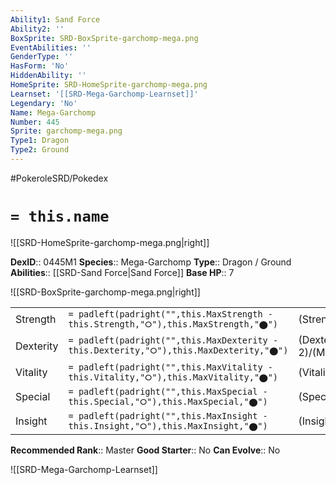 ```yaml
---
Ability1: Sand Force
Ability2: ''
BoxSprite: SRD-BoxSprite-garchomp-mega.png
EventAbilities: ''
GenderType: ''
HasForm: 'No'
HiddenAbility: ''
HomeSprite: SRD-HomeSprite-garchomp-mega.png
Learnset: '[[SRD-Mega-Garchomp-Learnset]]'
Legendary: 'No'
Name: Mega-Garchomp
Number: 445
Sprite: garchomp-mega.png
Type1: Dragon
Type2: Ground
---
```


#PokeroleSRD/Pokedex

# `= this.name`

![[SRD-HomeSprite-garchomp-mega.png|right]]

**DexID**:: 0445M1
**Species**:: Mega-Garchomp
**Type**:: Dragon / Ground
**Abilities**:: [[SRD-Sand Force|Sand Force]]
**Base HP**:: 7

![[SRD-BoxSprite-garchomp-mega.png|right]]

|           |                                                                                        |                                          |
| --------- | -------------------------------------------------------------------------------------- | ---------------------------------------- |
| Strength  | `= padleft(padright("",this.MaxStrength - this.Strength,"⭘"),this.MaxStrength,"⬤")`    | (Strength::4)/(MaxStrength::9)   |
| Dexterity | `= padleft(padright("",this.MaxDexterity - this.Dexterity,"⭘"),this.MaxDexterity,"⬤")` | (Dexterity:: 2)/(MaxDexterity::5) |
| Vitality  | `= padleft(padright("",this.MaxVitality - this.Vitality,"⭘"),this.MaxVitality,"⬤")`    | (Vitality::3)/(MaxVitality::6)   |
| Special   | `= padleft(padright("",this.MaxSpecial - this.Special,"⭘"),this.MaxSpecial,"⬤")`       | (Special::3)/(MaxSpecial::7)     |
| Insight   | `= padleft(padright("",this.MaxInsight - this.Insight,"⭘"),this.MaxInsight,"⬤")`       | (Insight::3)/(MaxInsight::6)     |

**Recommended Rank**:: Master
**Good Starter**:: No
**Can Evolve**:: No

![[SRD-Mega-Garchomp-Learnset]]